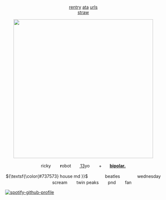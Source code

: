 
<p align="center" dir="auto">
 <a href="https://rentry.co/rickypawss">rentry</a>  <a href="https://attajohn.atabook.org/">ata</a>  <a href="https://rentry.co/hidurlips">urls</a>
<br><a href="https://mrrobott.straw.page/">straw</a><br>



<p align="center">
  <img src="https://i.pinimg.com/originals/32/5d/c9/325dc9ecba09637065a6863307245605.gif" width="450">
</p>  


<p align="center">ricky ㅤㅤ𝐫obot ㅤㅤ1͟3͟yo ㅤㅤ+ㅤㅤ<b><ins>bipolar.</ins></b></p>
<p align="center">${\textsf{\color{#737573} house md }}$ㅤㅤ ㅤㅤbeatles ㅤㅤㅤㅤwednesday ㅤㅤ ㅤㅤscream ㅤㅤtwin peaks ㅤㅤpnd ㅤㅤfan</p>

 



[![spotify-github-profile](https://spotify-github-profile.kittinanx.com/api/view?uid=31emw27hdnz23bbvfx4humhc7cjq&cover_image=true&theme=novatorem&show_offline=false&background_color=000000&interchange=true&bar_color=000000&bar_color_cover=true)](https://github.com/kittinan/spotify-github-profile)
